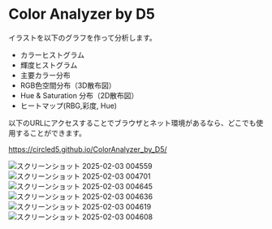 # Color Analyzer by D5

イラストを以下のグラフを作って分析します。
- カラーヒストグラム
- 輝度ヒストグラム
- 主要カラー分布
- RGB色空間分布（3D散布図）
- Hue & Saturation 分布（2D散布図）
- ヒートマップ(RBG,彩度, Hue)

以下のURLにアクセスすることでブラウザとネット環境があるなら、どこでも使用することができます。

https://circled5.github.io/ColorAnalyzer_by_D5/

![スクリーンショット 2025-02-03 004559](https://github.com/user-attachments/assets/1d3774ed-d623-44e0-89ea-ceab79f4d876)
![スクリーンショット 2025-02-03 004701](https://github.com/user-attachments/assets/3e8ed947-16c8-4c85-9462-67e2bccbb542)
![スクリーンショット 2025-02-03 004645](https://github.com/user-attachments/assets/06751373-2c12-4a3b-9d32-c6b11a812da7)
![スクリーンショット 2025-02-03 004636](https://github.com/user-attachments/assets/d2ece993-9180-41d8-ad33-2d8cfff88734)
![スクリーンショット 2025-02-03 004619](https://github.com/user-attachments/assets/f01e910d-e0a6-4b83-8614-b0e6fb4321a2)
![スクリーンショット 2025-02-03 004608](https://github.com/user-attachments/assets/a714b091-6f47-4b0a-b2d3-0d8f81f233f4)
